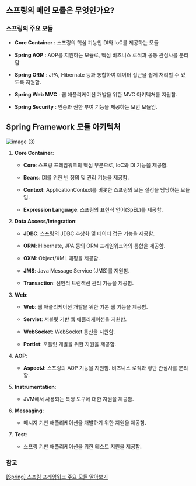 ## 스프링의 메인 모듈은 무엇인가요?

### 스프링의 주요 모듈

- **Core Container** : 스프링의 핵심 기능인 DI와 IoC를 제공하는 모듈
- **Spring AOP** : AOP를 지원하는 모듈로, 핵심 비즈니스 로직과 공통 관심사를 분리함

- **Spring ORM** : JPA, Hibernate 등과 통합하여 데이터 접근을 쉽게 처리할 수 있도록 지원함.
- **Spring Web MVC** : 웹 애플리케이션 개발을 위한 MVC 아키텍처를 지원함.
- **Spring Security** : 인증과 권한 부여 기능을 제공하는 보안 모듈임.

## Spring Framework 모듈 아키텍처

![image (3)](https://github.com/user-attachments/assets/2f273899-dc73-4302-9499-8be322dd075b)

1. **Core Container**:

   - **Core**: 스프링 프레임워크의 핵심 부분으로, IoC와 DI 기능을 제공함.

   - **Beans**: DI를 위한 빈 정의 및 관리 기능을 제공함.
   - **Context**: ApplicationContext를 비롯한 스프링의 모든 설정을 담당하는 모듈임.
   - **Expression Language**: 스프링의 표현식 언어(SpEL)를 제공함.

2. **Data Access/Integration**:

   - **JDBC**: 스프링의 JDBC 추상화 및 데이터 접근 기능을 제공함.

   - **ORM**: Hibernate, JPA 등의 ORM 프레임워크와의 통합을 제공함.
   - **OXM**: Object/XML 매핑을 제공함.
   - **JMS**: Java Message Service (JMS)를 지원함.
   - **Transaction**: 선언적 트랜잭션 관리 기능을 제공함.

3. **Web**:

   - **Web**: 웹 애플리케이션 개발을 위한 기본 웹 기능을 제공함.

   - **Servlet**: 서블릿 기반 웹 애플리케이션을 지원함.
   - **WebSocket**: WebSocket 통신을 지원함.
   - **Portlet**: 포틀릿 개발을 위한 지원을 제공함.

4. **AOP**:

   - **AspectJ**: 스프링의 AOP 기능을 지원함. 비즈니스 로직과 횡단 관심사를 분리함.

5. **Instrumentation**:
   - JVM에서 사용되는 특정 도구에 대한 지원을 제공함.
6. **Messaging**:
   - 메시지 기반 애플리케이션을 개발하기 위한 지원을 제공함.
7. **Test**:
   - 스프링 기반 애플리케이션을 위한 테스트 지원을 제공함.

### 참고

[[Spring] 스프링 프레임워크 주요 모듈 알아보기](https://reeeemind.tistory.com/90)
